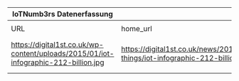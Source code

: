 |IoTNumb3rs Datenerfassung|||||||||||
| ---- | ---- | ---- | ---- | ---- | ---- | ---- | ---- | ---- | ---- | ---- |
||||||||||||
|URL|home_url|filename|device_class|device_count|market_class|market_volume|prognosis_year|publication_year|authorship_class|Dropbox folder|
|https://digital1st.co.uk/wp-content/uploads/2015/01/iot-infographic-212-billion.jpg|https://digital1st.co.uk/news/2015/01/internet-things/iot-infographic-212-billion/|file9_iot-infographic-212-billion.jpg|sensor enabled objekts|2.12E+11|||2020||Blogger|MariaMarg/20190106-1800|
